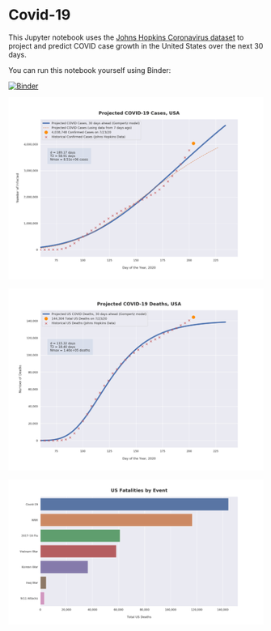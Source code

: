 # Covid-19

This Jupyter notebook uses the [Johns Hopkins Coronavirus dataset](https://github.com/CSSEGISandData/COVID-19/blob/master/README.md) to project and predict COVID case growth in the United States over the next 30 days.

You can run this notebook yourself using Binder:

[![Binder](https://mybinder.org/badge_logo.svg)](https://mybinder.org/v2/gh/bws428/covid-19/master?filepath=covid-projections.nbconvert.ipynb)

![Projected Cases plot](https://raw.githubusercontent.com/bws428/covid-19/master/charts/covid-7.23.20.png)

![Projected Deaths plot](https://raw.githubusercontent.com/bws428/covid-19/master/charts/covid-deaths-7.23.20.png)

![Casualties plot](https://raw.githubusercontent.com/bws428/covid-19/master/charts/casualties.png)

